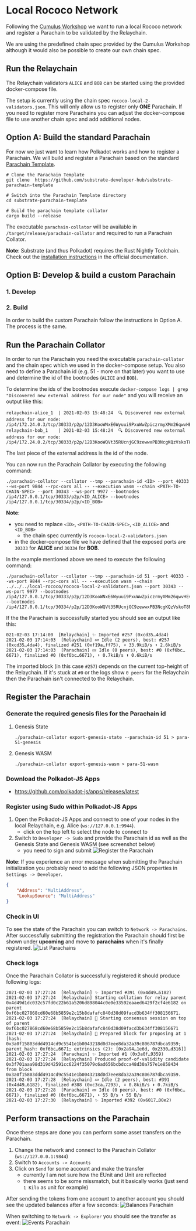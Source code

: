 # Local Rococo Network
Following the [Cumulus Workshop](https://substrate.dev/cumulus-workshop) we want to run a local Rococo network and register a Parachain to be validated by the Relaychain.

We are using the predefined chain spec provided by the Cumulus Workshop although it would also be possible to create our own chain spec.

## Run the Relaychain
The Relaychain validators `ALICE` and `BOB` can be started using the provided docker-compose file.

The setup is currently using the chain spec `rococo-local-2-validators.json`. This will only allow us to register only **ONE** Parachain. If you need to register more Parachains you can adjust the docker-compose file to use another chain spec and add additional nodes.

## Option A: Build the standard Parachain
For now we just want to learn how Polkadot works and how to register a Parachain. We will build and register a Parachain based on the standard [Parachain Template](https://github.com/substrate-developer-hub/substrate-parachain-template).

```shell
# Clone the Parachain Template
git clone  https://github.com/substrate-developer-hub/substrate-parachain-template

# Switch into the Parachain Template directory
cd substrate-parachain-template

# Build the parachain template collator
cargo build --release
```

The executable `parachain-collator` will be available in `/target/release/parachain-collator` and required to run a Parachain Collator.

**Note**: Substrate (and thus Polkadot) requires the Rust Nightly Toolchain. Check out the [installation instructions](https://substrate.dev/docs/en/knowledgebase/getting-started/#manual-installation) in the official documentation.

## Option B: Develop & build a custom Parachain

### 1. Develop
### 2. Build
In order to build the custom Parachain follow the instructions in Option A. The process is the same.

## Run the Parachain Collator
In order to run the Parachain you need the executable `parachain-collator` and the chain spec which we used in the docker-compose setup. You also need to define a Parachain id (e.g. 51 - more on that later) you want to use and determine the id of the bootnodes (`ALICE` and `BOB`).

To determine the ids of the bootnodes execute `docker-compose logs | grep "Discovered new external address for our node"` and you will receive an output like this:
```log
relaychain-alice_1  | 2021-02-03 15:48:24  🔍 Discovered new external address for our node: /ip4/172.24.0.3/tcp/30333/p2p/12D3KooWNxE6Wyuui9PxuWwZpiczrmyXMm26qwvHEvt8GaKsCj2J    
relaychain-bob_1    | 2021-02-03 15:48:24  🔍 Discovered new external address for our node: /ip4/172.24.0.2/tcp/30333/p2p/12D3KooWQVt35RUcnjGC9zewwxPB3NcgKQzVskoT8RVT2Z9hJfqr     
```

The last piece of the external address is the id of the node.

You can now run the Parachain Collator by executing the following command:
```shell
./parachain-collator --collator --tmp --parachain-id <ID> --port 40333 --ws-port 9844 --rpc-cors all -- --execution wasm --chain <PATH-TO-CHAIN-SPEC> --port 30343 --ws-port 9977 --bootnodes /ip4/127.0.0.1/tcp/30333/p2p/<ID_ALICE> --bootnodes /ip4/127.0.0.1/tcp/30334/p2p/<ID_BOB>
```

**Note**:
- you need to replace `<ID>`, `<PATH-TO-CHAIN-SPEC>`, `<ID_ALICE>` and `<ID_BOB>`
    - the chain spec currently is `rococo-local-2-validators.json`
- in the docker-compose file we have defined that the exposed ports are `30333` for **ALICE** and `30334` for **BOB**.

In the example mentioned above we need to execute the following command:
```
./parachain-collator --collator --tmp --parachain-id 51 --port 40333 --ws-port 9844 --rpc-cors all -- --execution wasm --chain ../../../local-rococo/rococo-local-2-validators.json --port 30343 --ws-port 9977 --bootnodes /ip4/127.0.0.1/tcp/30333/p2p/12D3KooWNxE6Wyuui9PxuWwZpiczrmyXMm26qwvHEvt8GaKsCj2J --bootnodes /ip4/127.0.0.1/tcp/30334/p2p/12D3KooWQVt35RUcnjGC9zewwxPB3NcgKQzVskoT8RVT2Z9hJfqr
```

If the the Parachain is successfully started you should see an output like this:
```log
021-02-03 17:14:00  [Relaychain] ✨ Imported #257 (0xcd35…4da4)    
2021-02-03 17:14:03  [Relaychain] 💤 Idle (2 peers), best: #257 (0xcd35…4da4), finalized #251 (0xf19a…ff75), ⬇ 33.9kiB/s ⬆ 2.6kiB/s    
2021-02-03 17:14:03  [Parachain] 💤 Idle (0 peers), best: #0 (0xf6bc…6671), finalized #0 (0xf6bc…6671), ⬇ 0.7kiB/s ⬆ 0.6kiB/s    
```
The imported block (in this case `#257`) depends on the current top-height of the Relaychain. If it's stuck at `#0` or the logs show `0 peers` for the Relaychain then the Parachain isn't connected to the Relaychain.

## Register the Parachain
### Generate the required genesis files for the Parachain id
1. Genesis State
    ```shell
    ./parachain-collator export-genesis-state --parachain-id 51 > para-51-genesis
    ```
1. Genesis WASM
    ```shell
    ./parachain-collator export-genesis-wasm > para-51-wasm
    ```

### Download the Polkadot-JS Apps
- https://github.com/polkadot-js/apps/releases/latest

### Register using Sudo within Polkadot-JS Apps

1. Open the Polkadot-JS Apps and connect to one of your nodes in the local Relaychain, e.g. Alice (`ws://127.0.0.1:9944`).
    - click on the top left to select the node to connect to
1. Switch to `Developer -> Sudo` and provide the Parachain id as well as the Genesis State and Genesis WASM (see screenshot below)
    - you need to sign and submit
![Register the Parachain](images/01_register_parachain.png)

**Note**: If you experience an error message when submitting the Parachain initialization you probably need to add the following JSON properties in `Settings -> Developer`.

```json
{
    "Address": "MultiAddress",
    "LookupSource": "MultiAddress"
}
```
### Check in UI
To see the state of the Parachain you can switch to `Network -> Parachains`. After successfully submitting the registration the Parachain should first be shown under **upcoming** and move to **parachains** when it's finally registered.
![List Parachains](images/02_list_parachains.png)

### Check logs
Once the Parachain Collator is successfully registered it should produce following logs:
```log
2021-02-03 17:27:24  [Relaychain] ✨ Imported #391 (0x4d49…6182)    
2021-02-03 17:27:24  [Relaychain] Starting collation for relay parent 0x4d49d1dc032c57fd0c22b61a5206d898044c0e0e33592eaaed6429f2cf4e6182 on parent 0xf6bc027868cd60e68b5859e2c15b8dafafc840d38d09facd3b634ff308156671.    
2021-02-03 17:27:24  [Relaychain] 🙌 Starting consensus session on top of parent 0xf6bc027868cd60e68b5859e2c15b8dafafc840d38d09facd3b634ff308156671    
2021-02-03 17:27:24  [Relaychain] 🎁 Prepared block for proposing at 1 [hash: 0x3a0f15803ddd4914cd9c5541e1b0043218d0d7eee8da32a39c806787dbca9359; parent_hash: 0xf6bc…6671; extrinsics (2): [0x2a94…1e6d, 0x2330…d316]]    
2021-02-03 17:27:24  [Parachain] ✨ Imported #1 (0x3a0f…9359)    
2021-02-03 17:27:24  [Relaychain] Produced proof-of-validity candidate 0x3f701aaa98d319d42591cc6224f35079c6ad656bcbdcca48d30a757e1e858434 from block 0x3a0f15803ddd4914cd9c5541e1b0043218d0d7eee8da32a39c806787dbca9359.    
2021-02-03 17:27:28  [Relaychain] 💤 Idle (2 peers), best: #391 (0x4d49…6182), finalized #388 (0xc3ca…7293), ⬇ 0.8kiB/s ⬆ 0.7kiB/s    
2021-02-03 17:27:28  [Parachain] 💤 Idle (0 peers), best: #0 (0xf6bc…6671), finalized #0 (0xf6bc…6671), ⬇ 55 B/s ⬆ 55 B/s    
2021-02-03 17:27:30  [Relaychain] ✨ Imported #392 (0x6017…00e2)    
```

## Perform transactions on the Parachain
Once these steps are done you can perform some asset transfers on the Parachain.

1. Change the network and connect to the Parachain Collator (`ws://127.0.0.1:9844`)
1. Switch to `Accounts -> Accounts`
1. Click on `Send` for some account and make the transfer
    - currently I am not sure how the EUnit and Unit are reflected
    - there seems to be some missmatch, but it basically works (just send `1 Kilo` as unit for example)

After sending the tokens from one account to another account you should see the updated balances after a few seconds:
![Balances Parachain](images/03_balances_parachain.png)

When switching to `Network -> Explorer` you should see the transfer as event:
![Events Parachain](images/04_events_parachain.png)